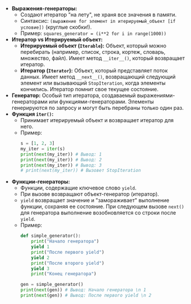 *   **Выражения-генераторы:**
    *   Создают итератор "на лету", не храня все значения в памяти.
    *   Синтаксис: `(выражение for элемент in итерируемый_объект [if условие])` (круглые скобки!).
    *   Пример: `squares_generator = (i**2 for i in range(1000))`
*   **Итератор vs Итерируемый объект:**
    *   **Итерируемый объект (`Iterable`):** Объект, который можно перебирать (например, список, строка, кортеж, словарь, множество, файл). Имеет метод `__iter__()`, который возвращает итератор.
    *   **Итератор (`Iterator`):** Объект, который представляет поток данных. Имеет метод `__next__()`, возвращающий следующий элемент или вызывающий `StopIteration`, когда элементы кончились. Итератор помнит свое текущее состояние.
*   **Генератор:** Особый тип итератора, создаваемый выражениями-генераторами или функциями-генераторами. Элементы генерируются по запросу и могут быть перебраны только один раз.
*   **Функция `iter()`:**
    *   Принимает итерируемый объект и возвращает итератор для него.
    *   Пример:
        ```python
        s = [1, 2, 3]  
        my_iter = iter(s) 
        print(next(my_iter)) # Вывод: 1
        print(next(my_iter)) # Вывод: 2
        print(next(my_iter)) # Вывод: 3
        # print(next(my_iter)) # Вызовет StopIteration
        ```
*   **Функции-генераторы:**
    *   Функции, содержащие ключевое слово `yield`.
    *   При вызове возвращают объект-генератор (итератор).
    *   `yield` возвращает значение и "замораживает" выполнение функции, сохраняя ее состояние. При следующем вызове `next()` для генератора выполнение возобновляется со строки после `yield`.
    *   Пример:
        ```python
        def simple_generator():
            print("Начало генератора")
            yield 1
            print("После первого yield")
            yield 2
            print("После второго yield")
            yield 3
            print("Конец генератора")

        gen = simple_generator()
        print(next(gen)) # Вывод: Начало генератора \n 1
        print(next(gen)) # Вывод: После первого yield \n 2 
        ```

